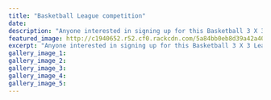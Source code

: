 ```yaml
---
title: "Basketball League competition"
date: 
description: "Anyone interested in signing up for this Basketball 3 X 3 League contact Ross Cronshaw at Sport Whanganui..."
featured_image: http://c1940652.r52.cf0.rackcdn.com/5a84bb0eb8d39a42a400063a/Ross-Cranshaw-bball-comp-feb-till-march-2018.jpg
excerpt: "Anyone interested in signing up for this Basketball 3 X 3 League contact Ross Cronshaw at Sport Whanganui."
gallery_image_1: 
gallery_image_2: 
gallery_image_3: 
gallery_image_4: 
gallery_image_5: 
---
```

